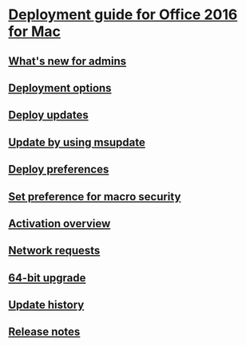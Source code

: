 # [Deployment guide for Office 2016 for Mac](deployment-guide-for-office-for-mac.md)
## [What's new for admins](what-s-new-for-admins-in-office-for-mac.md)
## [Deployment options](deployment-options-for-office-for-mac.md)
## [Deploy updates](deploy-updates-for-office-for-mac.md)
## [Update by using msupdate](update-office-for-mac-using-msupdate.md)
## [Deploy preferences](deploy-preferences-for-office-for-mac.md)
## [Set preference for macro security](set-preference-macro-security-office-for-mac.md)
## [Activation overview](overview-of-activation-for-office-for-mac.md)
## [Network requests](https://support.office.com/article/afdae969-4046-44b9-9adb-f1bab216414b)
## [64-bit upgrade](office-2016-for-mac-upgrade-to-64-bit.md)
## [Update history](https://support.office.com/article/700cab62-0d67-4f23-947b-3686cb1a8eb7)
## [Release notes](https://support.office.com/article/ed2da564-6d53-4542-9954-7e3209681a41)